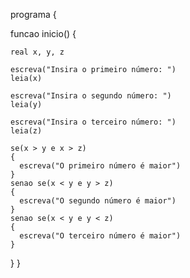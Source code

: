 <!-- 7. Ler três valores e determinar o maior dentre eles. -->

programa 
{

  funcao inicio() 
  {

    real x, y, z

    escreva("Insira o primeiro número: ")
    leia(x)

    escreva("Insira o segundo número: ")
    leia(y)

    escreva("Insira o terceiro número: ")
    leia(z)

    se(x > y e x > z)
    {
      escreva("O primeiro número é maior")
    }
    senao se(x < y e y > z)
    {
      escreva("O segundo número é maior")
    }
    senao se(x < y e y < z)
    {
      escreva("O terceiro número é maior")
    }
  }
}
